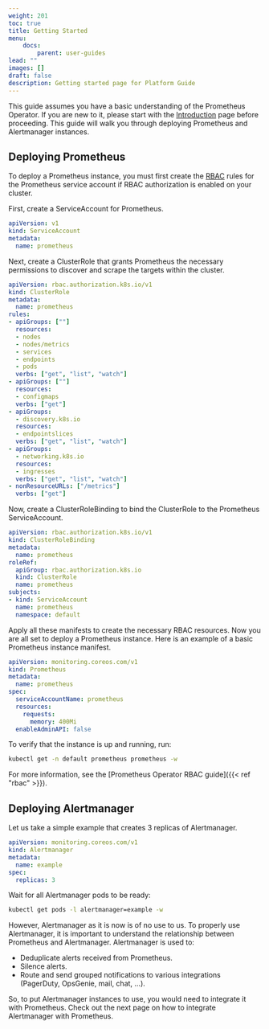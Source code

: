 ```yaml
---
weight: 201
toc: true
title: Getting Started
menu:
    docs:
        parent: user-guides
lead: ""
images: []
draft: false
description: Getting started page for Platform Guide
---
```


This guide assumes you have a basic understanding of the Prometheus Operator. If you are new to it, please start with the [Introduction](introduction.md) page before proceeding. This guide will walk you through deploying Prometheus and Alertmanager instances.

## Deploying Prometheus

To deploy a Prometheus instance, you must first create the [RBAC](https://kubernetes.io/docs/reference/access-authn-authz/authorization/) rules for the Prometheus service account if RBAC authorization is enabled on your cluster.

First, create a ServiceAccount for Prometheus.

```yaml mdox-exec="cat example/rbac/prometheus/prometheus-service-account.yaml"
apiVersion: v1
kind: ServiceAccount
metadata:
  name: prometheus
```

Next, create a ClusterRole that grants Prometheus the necessary permissions to discover and scrape the targets within the cluster.

```yaml mdox-exec="cat example/rbac/prometheus/prometheus-cluster-role.yaml"
apiVersion: rbac.authorization.k8s.io/v1
kind: ClusterRole
metadata:
  name: prometheus
rules:
- apiGroups: [""]
  resources:
  - nodes
  - nodes/metrics
  - services
  - endpoints
  - pods
  verbs: ["get", "list", "watch"]
- apiGroups: [""]
  resources:
  - configmaps
  verbs: ["get"]
- apiGroups:
  - discovery.k8s.io
  resources:
  - endpointslices
  verbs: ["get", "list", "watch"]
- apiGroups:
  - networking.k8s.io
  resources:
  - ingresses
  verbs: ["get", "list", "watch"]
- nonResourceURLs: ["/metrics"]
  verbs: ["get"]
```

Now, create a ClusterRoleBinding to bind the ClusterRole to the Prometheus ServiceAccount.

```yaml mdox-exec="cat example/rbac/prometheus/prometheus-cluster-role-binding.yaml"
apiVersion: rbac.authorization.k8s.io/v1
kind: ClusterRoleBinding
metadata:
  name: prometheus
roleRef:
  apiGroup: rbac.authorization.k8s.io
  kind: ClusterRole
  name: prometheus
subjects:
- kind: ServiceAccount
  name: prometheus
  namespace: default
```

Apply all these manifests to create the necessary RBAC resources. Now you are all set to deploy a Prometheus instance. Here is an example of a basic Prometheus instance manifest.

```yaml mdox-exec="cat example/user-guides/getting-started/prometheus.yaml"
apiVersion: monitoring.coreos.com/v1
kind: Prometheus
metadata:
  name: prometheus
spec:
  serviceAccountName: prometheus
  resources:
    requests:
      memory: 400Mi
  enableAdminAPI: false
```

To verify that the instance is up and running, run:

```bash
kubectl get -n default prometheus prometheus -w
```

For more information, see the [Prometheus Operator RBAC guide]({{< ref "rbac" >}}).

## Deploying Alertmanager

Let us take a simple example that creates 3 replicas of Alertmanager.

```yaml mdox-exec="cat example/user-guides/alerting/alertmanager-example.yaml"
apiVersion: monitoring.coreos.com/v1
kind: Alertmanager
metadata:
  name: example
spec:
  replicas: 3
```

Wait for all Alertmanager pods to be ready:

```bash
kubectl get pods -l alertmanager=example -w
```

However, Alertmanager as it is now is of no use to us. To properly use Alertmanager, it is important to understand the relationship between Prometheus and Alertmanager. Alertmanager is used to:

* Deduplicate alerts received from Prometheus.
* Silence alerts.
* Route and send grouped notifications to various integrations (PagerDuty, OpsGenie, mail, chat, …).

So, to put Alertmanager instances to use, you would need to integrate it with Prometheus. Check out the next page on how to integrate Alertmanager with Prometheus.
